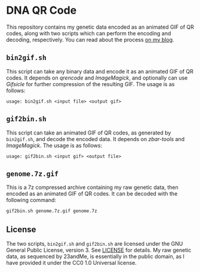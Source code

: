 # DNA QR Code

This repository contains my genetic data encoded as an animated GIF of QR codes, along with two scripts which can perform the encoding and decoding, respectively. You can read about the process [on my blog](https://cjhoward.org/dna-qr-code).

## `bin2gif.sh`

This script can take any binary data and encode it as an animated GIF of QR codes. It depends on *qrencode* and *ImageMagick*, and optionally can use *Gifsicle* for further compression of the resulting GIF. The usage is as follows:

    usage: bin2gif.sh <input file> <output gif>

## `gif2bin.sh`

This script can take an animated GIF of QR codes, as generated by `bin2gif.sh`, and decode the encoded data. It depends on *zbar-tools* and *ImageMagick*. The usage is as follows:

    usage: gif2bin.sh <input gif> <output file>

## `genome.7z.gif`

This is a 7z compressed archive containing my raw genetic data, then encoded as an animated GIF of QR codes. It can be decoded with the following command:

    gif2bin.sh genome.7z.gif genome.7z

## License    

The two scripts, `bin2gif.sh` and `gif2bin.sh` are licensed under the GNU General Public License, version 3. See [LICENSE](./LICENSE) for details. My raw genetic data, as sequenced by 23andMe, is essentially in the public domain, as I have provided it under the CC0 1.0 Universal license.
